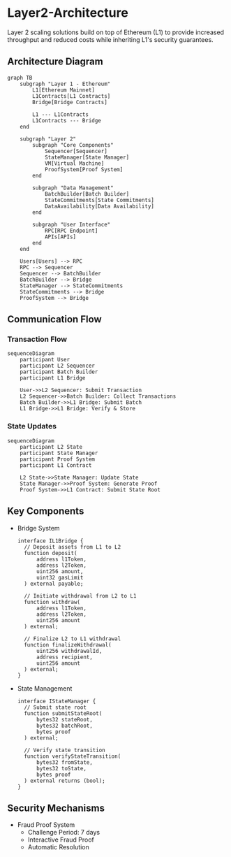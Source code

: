 # Layer2-Architecture
Layer 2 scaling solutions build on top of Ethereum (L1) to provide increased throughput and reduced costs while inheriting L1's security guarantees.



## Architecture Diagram
```mermaid
graph TB
    subgraph "Layer 1 - Ethereum"
        L1[Ethereum Mainnet]
        L1Contracts[L1 Contracts]
        Bridge[Bridge Contracts]
        
        L1 --- L1Contracts
        L1Contracts --- Bridge
    end

    subgraph "Layer 2"
        subgraph "Core Components"
            Sequencer[Sequencer]
            StateManager[State Manager]
            VM[Virtual Machine]
            ProofSystem[Proof System]
        end
        
        subgraph "Data Management"
            BatchBuilder[Batch Builder]
            StateCommitments[State Commitments]
            DataAvailability[Data Availability]
        end
        
        subgraph "User Interface"
            RPC[RPC Endpoint]
            APIs[APIs]
        end
    end
    
    Users[Users] --> RPC
    RPC --> Sequencer
    Sequencer --> BatchBuilder
    BatchBuilder --> Bridge
    StateManager --> StateCommitments
    StateCommitments --> Bridge
    ProofSystem --> Bridge
```


## Communication Flow
### Transaction Flow
```mermaid
sequenceDiagram
    participant User
    participant L2 Sequencer
    participant Batch Builder
    participant L1 Bridge
    
    User->>L2 Sequencer: Submit Transaction
    L2 Sequencer->>Batch Builder: Collect Transactions
    Batch Builder->>L1 Bridge: Submit Batch
    L1 Bridge->>L1 Bridge: Verify & Store
```
### State Updates
```mermaid
sequenceDiagram
    participant L2 State
    participant State Manager
    participant Proof System
    participant L1 Contract
    
    L2 State->>State Manager: Update State
    State Manager->>Proof System: Generate Proof
    Proof System->>L1 Contract: Submit State Root
```

## Key Components
- Bridge System
  ```solidity
  interface IL1Bridge {
    // Deposit assets from L1 to L2
    function deposit(
        address l1Token,
        address l2Token,
        uint256 amount,
        uint32 gasLimit
    ) external payable;
    
    // Initiate withdrawal from L2 to L1
    function withdraw(
        address l1Token,
        address l2Token,
        uint256 amount
    ) external;
    
    // Finalize L2 to L1 withdrawal
    function finalizeWithdrawal(
        uint256 withdrawalId,
        address recipient,
        uint256 amount
    ) external;
  }
  ```
- State Management
  ```solidity
  interface IStateManager {
    // Submit state root
    function submitStateRoot(
        bytes32 stateRoot,
        bytes32 batchRoot,
        bytes proof
    ) external;
    
    // Verify state transition
    function verifyStateTransition(
        bytes32 fromState,
        bytes32 toState,
        bytes proof
    ) external returns (bool);
  }
  ```
## Security Mechanisms
- Fraud Proof System
  - Challenge Period: 7 days
  - Interactive Fraud Proof
  - Automatic Resolution
